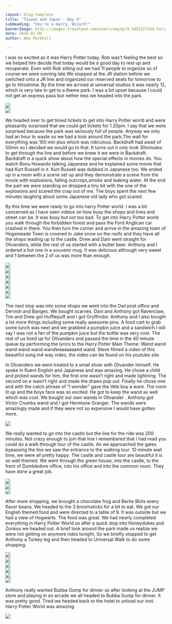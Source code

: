 ```yaml
---

layout: blog-template
title: "Taiwan and Japan - Day 9"
subHeading: "You're a Harry, Wizard!"
bannerImage: http://images.travelpod.com/users/amynp/9.1452127244.tori-gate.jpg
date: 2016-01-05
author: Amy Parkhill

---
```


I was so excited as it was Harry Potter today. Rob was't feeling the best so we helped him decide that today would be a good day to rest up and recuperate. Even with Rob sitting out we had 11 people to organize so of course we were running late.We stopped at the JR station before we switched onto a JR line and organized our reserved seats for tomorrow to go to Hiroshima.  By the time we arrived at universal studios it was nearly 12, which is very late to get to a theme park. I was a bit upset because I could not get an express pass but nether less we headed into the park. 

<div class="center-image"><img src="http://images.travelpod.com/users/amynp/9.1452125441.universal-time.jpg" /></div>
<div class="center-image"><img src="http://images.travelpod.com/users/amynp/9.1452125441.universal-studios.jpg" /></div>


We headed over to get timed tickets to get into Harry Potter world and were pleasantly surprised that we could get tickets for 1.20pm. I say that we were surprised because the park was seriously full of people. Anyway we only had an hour to waste so we had a look around the park.The wait for everything was 100 min plus which was ridiculous. Backdraft had await of 50min so I decided we would go to that. It turns out it only took 30minutes to get through the line and before we knew it we were in Backdraft. Backdraft is a quick show about how the special effects in movies do. You watch Ronu Howardo talking Japanese and he explained some movie that had Kurt Russell in it. Kurt Russell was dubbed in Japanese too.  We ended up in a room with a scene set up and they demonstrate a scene from the movie with explosions, falling outcrops,smoke and leaking water. At the end the part we were standing on dropped a tiny bit with the one of the explosions and scared the crap out of me. The boys spent the next few minutes laughing about some Japanese old lady who got scared. 

By this time we were ready to go into harry Potter world. I was a bit concerned as I have seen videos on how busy the shops and lines and street can be. It was busy but not too bad. To get into Harry Potter world you walk through the forbidden forest and pass the Ford Anglican car crashed in there. You then turn the corner and arrive in the amazing town of Hogsmeade  Town is covered in Jake snow on the roofs and they have all the shops leading up to the castle. Drew and Dani went straight for Olivanders, while the rest of us started with a butter beer.  Anthony and I ordered a hot one in a souvenir mug. It was delicious although very sweet and 1 between the 2 of us was more than enough.

<div class="center-image"><img src="http://images.travelpod.com/users/amynp/9.1452125441.entrance-to-hogwarts.jpg" /></div>
<div class="center-image"><img src="http://images.travelpod.com/users/amynp/9.1452125441.butter-beer.jpg" /></div>
<div class="center-image"><img src="http://images.travelpod.com/users/amynp/9.1452125441.anth-with-mostauche.jpg" /></div>
<div class="center-image"><img src="http://images.travelpod.com/users/amynp/9.1452125441.cheers.jpg" /></div>
<div class="center-image"><img src="http://images.travelpod.com/users/amynp/9.1452125441.our-butterbeer.jpg" /></div>
<div class="center-image"><img src="http://images.travelpod.com/users/amynp/9.1452125441.tim-and-me.jpg" /></div>
<div class="center-image"><img src="http://images.travelpod.com/users/amynp/9.1452125441.1-hogwarts.jpg" /></div>

The next stop was into some shops we went into the Owl post office and Dervish and Banges.  We bought scarves. Dani and Anthony got Ravenclaw, Tim and Drew got Hufflepuff and I got Gryffindor.  Anthony and I also bought a lot more things including some really awesome pins.  A food cart to grab some lunch was next and we grabbed a pumpkin juice and a sandwich.I will say I was not a fan of the pumpkin juice but the bottle was very cool. The rest of us lined up for Olivanders and passed the time in the 40 minute queue by performing the lyrics to the Harry Potter Main Theme: Wand wand wand wand wand wandwaaaaaaand wand. Steve filmed a video of this beautiful song in4 way video, the video can be found  on his youtube site.

In Olivanders we were treated to a small show with Olivander himself. He spoke in fluent English and Japanese and was amazing. He chose a child and picked wands for him, the first one wasn’t right and made lightning. The second on e wasn’t right and made the draws pop out.  Finally he chose one and with the catch phrase of "I wonder" gave the little boy a want. The room lit up and the boys face was so excited. He got to keep the wand as well which was cool. We bought our own wands in Olivander . Anthony got Victor Crumbs wand and I got Hermione Granger. The wands were amazingly made and if they were not so expensive I would have gotten more.  

<div class="center-image"><img src="http://images.travelpod.com/users/amynp/9.1452125441.us-and-hogwarts.jpg" /></div>

We really wanted to go into the castle  but the line for the ride was 200 minutes. Not crazy enough to join that line I remembered that I had read you could do a walk through tour of the castle. As we approached the gates bypassing the line we saw the entrance to the walking tour. 10 minute wait time, we were all pretty happy.  The castle and castle tour are beautiful it is so well themed. We went through the green house, into the castle, to the front of Dumbledore office, into his office and into the common room. They have done a great job. 

<div class="center-image"><img src="http://images.travelpod.com/users/amynp/9.1452125441.dumbledores-office.jpg" /></div>
<div class="center-image"><img src="http://images.travelpod.com/users/amynp/9.1452125441.defence-against-the-dark-arts.jpg" /></div>
<div class="center-image"><img src="http://images.travelpod.com/users/amynp/9.1452125441.2-hogwarts.jpg" /></div>

After more shopping, we brought a chocolate frog and Bertie Blots every flavor beans. We headed to the 3 broomsticks for a bit to eat. We got our English themed food and were directed to a table of 9. It was outside but we had a view of Hogwarts.  The food was great. We had nearly completed everything in Harry Potter World so after a quick stop into Honeydukes and Zonkos we headed out. A brief look around the park made us realize we were not getting on anymore rides tonight, So we briefly stopped to get Anthony a Turkey leg and then headed to Universal Walk to do some shopping.

<div class="center-image"><img src="http://images.travelpod.com/users/amynp/9.1452125441.chris-and-slytherin.jpg" /></div>
<div class="center-image"><img src="http://images.travelpod.com/users/amynp/9.1452125441.anth-and-corn.jpg" /></div>
<div class="center-image"><img src="http://images.travelpod.com/users/amynp/9.1452125441.eating-lunch-infront-of-hogwarts.jpg" /></div>
<div class="center-image"><img src="http://images.travelpod.com/users/amynp/9.1452125441.anth-and-i.jpg" /></div>
<div class="center-image"><img src="http://images.travelpod.com/users/amynp/9.1452125441.tim-and-i.jpg" /></div>
<div class="center-image"><img src="http://images.travelpod.com/users/amynp/9.1452125441.turkey-legs.jpg" /></div>

Anthony really wanted Bubba Gump for dinner so after looking at the JUMP store and playing in an arcade we all headed to Bubba Gump for dinner. It was pretty good. Tired we headed back to the hotel to unload our loot. Harry Potter World was amazing.

<div class="center-image"><img src="http://images.travelpod.com/users/amynp/9.1452125441.the-group-at-bubba-gump.jpg" /></div>
